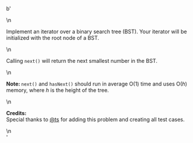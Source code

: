b'<div class="question-description">\n<p><p>Implement an iterator over a binary search tree (BST). Your iterator will be initialized with the root node of a BST.</p>\n<p>Calling <code>next()</code> will return the next smallest number in the BST.</p>\n<p><b>Note: </b><code>next()</code> and <code>hasNext()</code> should run in average O(1) time and uses O(<i>h</i>) memory, where <i>h</i> is the height of the tree. </p>\n<p><b>Credits:</b><br/>Special thanks to <a href="https://oj.leetcode.com/discuss/user/ts">@ts</a> for adding this problem and creating all test cases.</p></p>\n</div>'